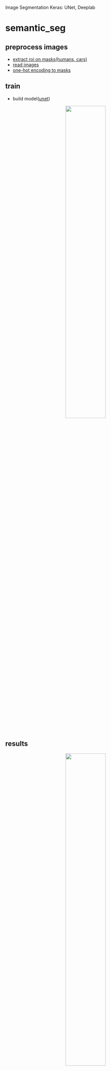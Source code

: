 Image Segmentation Keras: UNet, Deeplab
# semantic_seg

## preprocess images
- [extract roi on masks(humans, cars)](https://github.com/nihattolga/semantic_seg/blob/a61dac2f9250062a46ebdcc59241c8895c1aad1c/utils.py#L19)
- [read images](https://github.com/nihattolga/semantic_seg/blob/a61dac2f9250062a46ebdcc59241c8895c1aad1c/utils.py#L47)
- [one-hot encoding to masks](https://github.com/nihattolga/semantic_seg/blob/a61dac2f9250062a46ebdcc59241c8895c1aad1c/utils.py#L73)

## train
- build model([unet](https://github.com/nihattolga/semantic_seg/blob/a61dac2f9250062a46ebdcc59241c8895c1aad1c/train.py#L28))
<p align="center">
  <img src="https://github.com/nihattolga/semantic_seg/blob/main/images/model_1.png" width="50%" >
</p>

## results
<p align="center">
  <img src="https://github.com/nihattolga/semantic_seg/blob/main/images/Figure_1.png" width="50%" >
</p>

Intersection Over Union(IoU) score:

| classes          | scores            |
|------------------|-------------------|
| overall          | 0,66              |
| class1           | 0.9863577         |
| class2           | 0.8122168         |
| class3           | 0.19971786        |

examples:

<p align="center">
  <img src="https://github.com/nihattolga/semantic_seg/blob/main/images/Figure.png" width="100%" >
</p>

# TODO
- [ ] add weighted categorical crossentropy loss due to loss human class detection
- [ ] try deeper models
- [ ] add two head output model(detection and segmentation)
